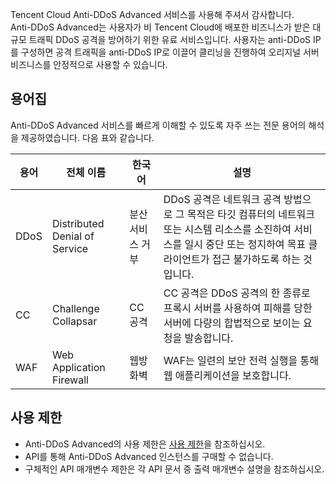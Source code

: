 

Tencent Cloud Anti-DDoS Advanced 서비스를 사용해 주셔서 감사합니다.  
Anti-DDoS Advanced는 사용자가 비 Tencent Cloud에 배포한 비즈니스가 받은 대규모 트래픽 DDoS 공격을 방어하기 위한 유료 서비스입니다. 사용자는 anti-DDoS IP를 구성하면 공격 트래픽을 anti-DDoS IP로 이끌어 클리닝을 진행하여 오리지널 서버 비즈니스를 안정적으로 사용할 수 있습니다.

## 용어집

Anti-DDoS Advanced 서비스를 빠르게 이해할 수 있도록 자주 쓰는 전문 용어의 해석을 제공하였습니다. 다음 표와 같습니다.

| 용어 |             전체 이름              |      한국어      |                             설명                             |
|-------| ----------------------------|----------------|------------------------------------------------------- |
| DDoS | Distributed Denial of Service | 분산 서비스 거부 | DDoS 공격은 네트워크 공격 방법으로 그 목적은 타깃 컴퓨터의 네트워크 또는 시스템 리소스를 소진하여 서비스를 일시 중단 또는 정지하여 목표 클라이언트가 접근 불가하도록 하는 것입니다. |
|  CC  |      Challenge Collapsar      |     CC 공격    | CC 공격은 DDoS 공격의 한 종류로 프록시 서버를 사용하여 피해를 당한 서버에 다량의 합법적으로 보이는 요청을 발송합니다. |
| WAF  |   Web Application Firewall    | 웹방화벽 |   WAF는 일련의 보안 전력 실행을 통해 웹 애플리케이션을 보호합니다. |

## 사용 제한
- Anti-DDoS Advanced의 사용 제한은 [사용 제한](https://cloud.tencent.com/document/product/1014/31108)을 참조하십시오.
- API를 통해 Anti-DDoS Advanced 인스턴스를 구매할 수 없습니다.
- 구체적인 API 매개변수 제한은 각 API 문서 중 출력 매개변수 설명을 참조하십시오.

